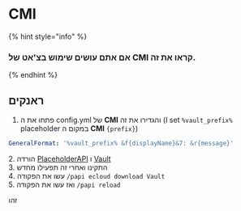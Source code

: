 # CMI

{% hint style="info" %}
### אם אתם עושים שימוש בצ'אט של CMI קראו את זה.
{% endhint %}

## ראנקים

1. פתחו את ה config.yml של **CMI** והגדירו את זה (I set `%vault_prefix%` placeholder במקום ה **CMI** `{prefix}`)

```yaml
GeneralFormat: '%vault_prefix% &f{displayName}&7: &r{message}'
```

2\. הורדה [PlaceholderAPI](https://www.spigotmc.org/resources/placeholderapi.6245/) ו [Vault](https://github.com/MilkBowl/Vault/releases/latest)\
3\. התקינו ואחרי זה תפעילו מחדש\
4\. עשו את הפקודה `/papi ecloud download Vault`\
5\. ואז עשו את הפקודה `/papi reload`

זהו
